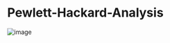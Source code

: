 # Pewlett-Hackard-Analysis

![image](https://user-images.githubusercontent.com/112590378/195477544-70818987-de65-49a4-b458-e2ed2859c362.png)


